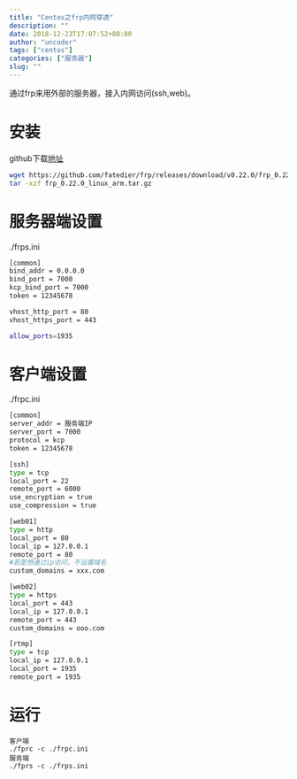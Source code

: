 ```yaml
---
title: "Centos之frp内网穿透"
description: ""
date: 2018-12-23T17:07:52+08:00
author: "uncoder"
tags: ["centos"]
categories: ["服务器"]
slug: ""
---
```


通过frp来用外部的服务器，接入内网访问(ssh,web)。
<!--more-->

# 安装

github下载[地址](https://github.com/fatedier/frp/releases)

```bash
wget https://github.com/fatedier/frp/releases/download/v0.22.0/frp_0.22.0_linux_arm.tar.gz
tar -xzf frp_0.22.0_linux_arm.tar.gz
```

# 服务器端设置

./frps.ini

```bash
[common]
bind_addr = 0.0.0.0
bind_port = 7000
kcp_bind_port = 7000
token = 12345678

vhost_http_port = 80
vhost_https_port = 443

allow_ports=1935
```

# 客户端设置

./frpc.ini

```bash
[common]
server_addr = 服务端IP
server_port = 7000
protocol = kcp
token = 12345678

[ssh]
type = tcp
local_port = 22
remote_port = 6000
use_encryption = true
use_compression = true

[web01]
type = http
local_port = 80
local_ip = 127.0.0.1
remote_port = 80
#若是想通过ip访问，不设置域名
custom_domains = xxx.com

[web02]
type = https
local_port = 443
local_ip = 127.0.0.1
remote_port = 443
custom_domains = ooo.com

[rtmp]
type = tcp
local_ip = 127.0.0.1
local_port = 1935
remote_port = 1935
```

# 运行

```
客户端
./fprc -c ./frpc.ini
服务端
./fprs -c ./frps.ini
```
